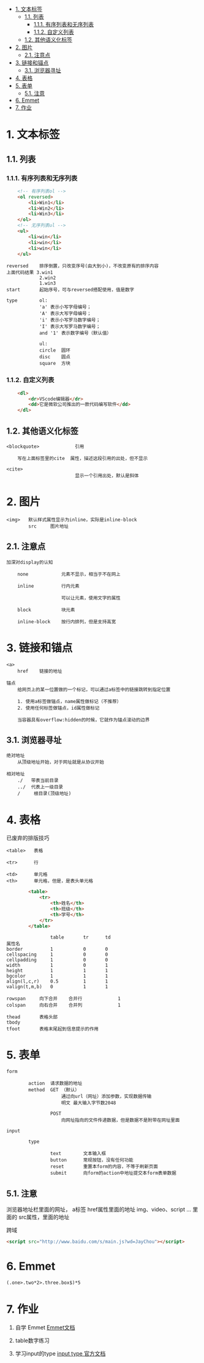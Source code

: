 <!-- TOC -->

- [1. 文本标签](#1-文本标签)
    - [1.1. 列表](#11-列表)
        - [1.1.1. 有序列表和无序列表](#111-有序列表和无序列表)
        - [1.1.2. 自定义列表](#112-自定义列表)
    - [1.2. 其他语义化标签](#12-其他语义化标签)
- [2. 图片](#2-图片)
    - [2.1. 注意点](#21-注意点)
- [3. 链接和锚点](#3-链接和锚点)
    - [3.1. 浏览器寻址](#31-浏览器寻址)
- [4. 表格](#4-表格)
- [5. 表单](#5-表单)
    - [5.1. 注意](#51-注意)
- [6. Emmet](#6-emmet)
- [7. 作业](#7-作业)

<!-- /TOC -->
# 1. 文本标签
## 1.1. 列表
### 1.1.1. 有序列表和无序列表

```html
    <!-- 有序列表ol -->
    <ol reversed>
        <li>Win1</li>
        <li>Win2</li>
        <li>Win3</li>
    </ol>
    <!-- 无序列表ul -->
    <ul>
        <li>win</li>
        <li>win</li>
        <li>win</li>
    </ul>
```

    reversed    排序倒置，只改变序号(由大到小)，不改变原有的排序内容
    上面代码结果 3.win1
                2.win2
                1.win3
    start       起始序号，可与reversed搭配使用，值是数字

    type        ol:
                'a' 表示小写字母编号；
                'A' 表示大写字母编号；
                'i' 表示小写罗马数字编号；
                'I' 表示大写罗马数字编号；
                and '1' 表示数字编号（默认值）

                ul:
                circle  圆环
                disc    圆点
                square  方块

### 1.1.2. 自定义列表

```html
    <dl>
        <dr>VScode编辑器</dr>
        <dd>它是微软公司推出的一款代码编写软件</dd>
    </dl>
```

## 1.2. 其他语义化标签

    <blockquote>             引用

        写在上面标签里的cite  属性，描述这段引用的出处，但不显示

    <cite>
                             显示一个引用出处，默认是斜体

# 2. 图片

    <img>   默认样式属性显示为inline，实际是inline-block
            src     图片地址

## 2.1. 注意点

    加深对display的认知       

        none            元素不显示，相当于不在网上
                    
        inline          行内元素

                        可以让元素，使用文字的属性
                            
        block           块元素

        inline-block    按行内排列，但是支持高宽

# 3. 链接和锚点

    <a>
        href    链接的地址

    锚点
        给网页上的某一位置做的一个标记，可以通过a标签中的链接跳转到指定位置

        1. 使用a标签做锚点，name属性做标记（不推荐）
        2. 使用任何标签做锚点，id属性做标记

        当容器具有overflow:hidden的时候，它就作为锚点滚动的边界

## 3.1. 浏览器寻址

    绝对地址
        从顶级地址开始，对于网址就是从协议开始

    相对地址
        ./   带表当前目录
        ../  代表上一级目录
        /     根目录(顶级地址)

# 4. 表格

已废弃的排版技巧

    <table>   表格

    <tr>      行

    <td>      单元格
    <th>      单元格，但是，是表头单元格

```html
        <table>
            <tr>
                <th>姓名</th>
                <th>班级</th>
                <th>学号</th>
            </tr>
        </table>
```

                    table       tr      td
    属性名
    border          1           0       0
    cellspacing     1           0       0
    cellpadding     1           0       0
    width           1           0       1 
    height          1           1       1
    bgcolor         1           1       1
    align(l,c,r)    0.5         1       1
    valign(t,m,b)   0           1       1

    rowspan     向下合并    合并行             1
    colspan     向右合并    合并列             1

    thead       表格头部
    tbody
    tfoot       表格末尾起到信息提示的作用

# 5. 表单

    form
    
            action  请求数据的地址
            method  GET （默认） 
                        通过向url（网址）添加参数，实现数据传输
                        明文 最大输入字节数2048
                            
                    POST  
                        向网址指向的文件传递数据，但是数据不是附带在网址里面
    
    input

            type

                    text        文本输入框
                    button      常规按钮，没有任何功能
                    reset       重置本form的内容，不等于刷新页面
                    submit      向form的action中地址提交本form表单数据

## 5.1. 注意

浏览器地址栏里面的网址，
a标签 href属性里面的地址
img、video、script ... 里面的 src属性，里面的地址

跨域
```html
<script src="http://www.baidu.com/s/main.js?wd=JayChou"></script>
```

# 6. Emmet

```html
(.one>.two*2>.three.box$)*5
```

# 7. 作业

1. 自学 Emmet [Emmet文档](http://www.w3cplus.com/tools/emmet-cheat-sheet.html)

2. table数字练习

3. 学习input的type [input type 官方文档](https://developer.mozilla.org/zh-CN/docs/Web/HTML/Element/input#属性)